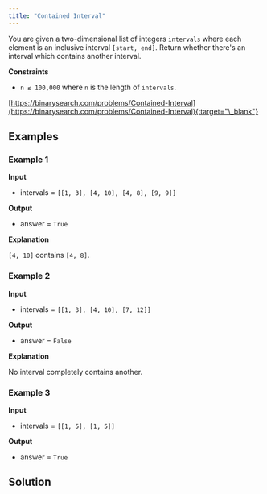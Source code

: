 ```yaml
---
title: "Contained Interval"
---
```


You are given a two-dimensional list of integers `intervals` where each element is an inclusive interval `[start, end]`. Return whether there's an interval which contains another interval.

**Constraints**

- `n ≤ 100,000` where `n` is the length of `intervals`.

[https://binarysearch.com/problems/Contained-Interval](https://binarysearch.com/problems/Contained-Interval){:target="\_blank"}

## Examples

### Example 1

**Input**

- intervals = `[[1, 3], [4, 10], [4, 8], [9, 9]]`

**Output**

- answer = `True`

**Explanation**

`[4, 10]` contains `[4, 8]`.

### Example 2

**Input**

- intervals = `[[1, 3], [4, 10], [7, 12]]`

**Output**

- answer = `False`

**Explanation**

No interval completely contains another.

### Example 3

**Input**

- intervals = `[[1, 5], [1, 5]]`

**Output**

- answer = `True`

## Solution

<script src="https://gist.github.com/yaeba/16da7be5123724fcf6eccc25581cef5a.js?file=Contained-Interval.py"></script>
